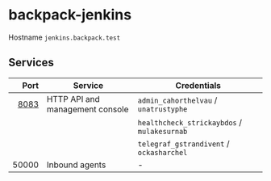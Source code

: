 # backpack-jenkins

Hostname `jenkins.backpack.test`

## Services

| Port | Service | Credentials
| ---: | ------- | -----------
| [8083](http://jenkins.backpack.test:8083) | HTTP API and management console | `admin_cahorthelvau` / `unatrustyphe`
| | | `healthcheck_strickaybdos` / `mulakesurnab`
| | | `telegraf_gstrandivent` / `ockasharchel`
| 50000 | Inbound agents | -

